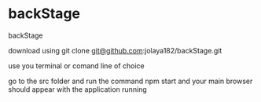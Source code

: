 # backStage
backStage

download using git clone git@github.com:jolaya182/backStage.git

use you terminal or comand line of choice

go to the src folder and run the command npm start and your main browser should appear with the application running